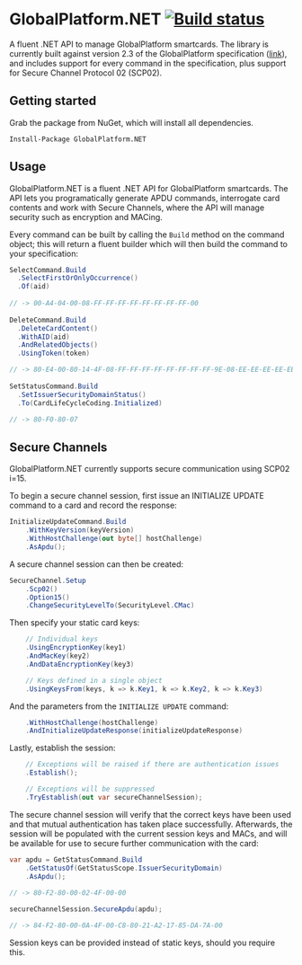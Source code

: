 # GlobalPlatform.NET [![Build status](https://ci.appveyor.com/api/projects/status/h0sci56qicwehbq1?svg=true)](https://ci.appveyor.com/project/jamesharling/globalplatform-net)
A fluent .NET API to manage GlobalPlatform smartcards. The library is currently built against version 2.3 of the GlobalPlatform specification ([link](https://www.globalplatform.org/specificationscard.asp)), and includes support for every command in the specification, plus support for Secure Channel Protocol 02 (SCP02).

## Getting started
Grab the package from NuGet, which will install all dependencies.

`Install-Package GlobalPlatform.NET`

## Usage
GlobalPlatform.NET is a fluent .NET API for GlobalPlatform smartcards. The API lets you programatically generate APDU commands, interrogate card contents and work with Secure Channels, where the API will manage security such as encryption and MACing.

Every command can be built by calling the `Build` method on the command object; this will return a fluent builder which will then build the command to your specification:

```csharp
SelectCommand.Build
  .SelectFirstOrOnlyOccurrence()
  .Of(aid)
  
// -> 00-A4-04-00-08-FF-FF-FF-FF-FF-FF-FF-FF-00
                
DeleteCommand.Build
  .DeleteCardContent()
  .WithAID(aid)
  .AndRelatedObjects()
  .UsingToken(token)

// -> 80-E4-00-80-14-4F-08-FF-FF-FF-FF-FF-FF-FF-FF-9E-08-EE-EE-EE-EE-EE-EE-EE-EE-00
  
SetStatusCommand.Build
  .SetIssuerSecurityDomainStatus()
  .To(CardLifeCycleCoding.Initialized)

// -> 80-F0-80-07
```

## Secure Channels
GlobalPlatform.NET currently supports secure communication using SCP02 i=15.

To begin a secure channel session, first issue an INITIALIZE UPDATE command to a card and record the response:

```csharp
InitializeUpdateCommand.Build
    .WithKeyVersion(keyVersion)
    .WithHostChallenge(out byte[] hostChallenge)
    .AsApdu();
```

A secure channel session can then be created:

```csharp
SecureChannel.Setup
    .Scp02()
    .Option15()
    .ChangeSecurityLevelTo(SecurityLevel.CMac)
```

Then specify your static card keys:

```csharp
    // Individual keys
    .UsingEncryptionKey(key1)
    .AndMacKey(key2)
    .AndDataEncryptionKey(key3)

    // Keys defined in a single object
    .UsingKeysFrom(keys, k => k.Key1, k => k.Key2, k => k.Key3)
```

And the parameters from the `INITIALIZE UPDATE` command:

```csharp
    .WithHostChallenge(hostChallenge)
    .AndInitializeUpdateResponse(initializeUpdateResponse)
```

Lastly, establish the session:
```csharp
    // Exceptions will be raised if there are authentication issues
    .Establish();

    // Exceptions will be suppressed
    .TryEstablish(out var secureChannelSession);
```

The secure channel session will verify that the correct keys have been used and that mutual authentication has taken place successfully. Afterwards, the session will be populated with the current session keys and MACs, and will be available for use to secure further communication with the card:

```csharp
var apdu = GetStatusCommand.Build
    .GetStatusOf(GetStatusScope.IssuerSecurityDomain)
    .AsApdu();
    
// -> 80-F2-80-00-02-4F-00-00

secureChannelSession.SecureApdu(apdu);

// -> 84-F2-80-00-0A-4F-00-C8-80-21-A2-17-85-DA-7A-00
```

Session keys can be provided instead of static keys, should you require this.
